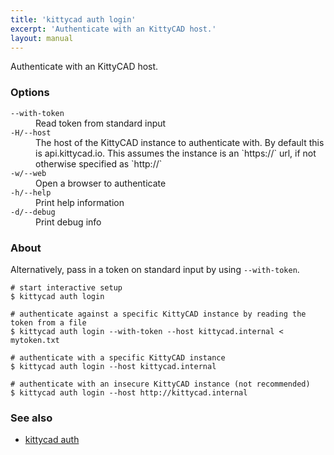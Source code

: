 ```yaml
---
title: 'kittycad auth login'
excerpt: 'Authenticate with an KittyCAD host.'
layout: manual
---
```


Authenticate with an KittyCAD host.

### Options

<dl class="flags">
   <dt><code>--with-token</code></dt>
   <dd>Read token from standard input</dd>

   <dt><code>-H/--host</code></dt>
   <dd>The host of the KittyCAD instance to authenticate with. By default this is api.kittycad.io. This assumes the instance is an `https://` url, if not otherwise specified as `http://`</dd>

   <dt><code>-w/--web</code></dt>
   <dd>Open a browser to authenticate</dd>

   <dt><code>-h/--help</code></dt>
   <dd>Print help information</dd>

   <dt><code>-d/--debug</code></dt>
   <dd>Print debug info</dd>
</dl>

### About

Alternatively, pass in a token on standard input by using `--with-token`.

```
# start interactive setup
$ kittycad auth login

# authenticate against a specific KittyCAD instance by reading the token from a file
$ kittycad auth login --with-token --host kittycad.internal < mytoken.txt

# authenticate with a specific KittyCAD instance
$ kittycad auth login --host kittycad.internal

# authenticate with an insecure KittyCAD instance (not recommended)
$ kittycad auth login --host http://kittycad.internal
```

### See also

-   [kittycad auth](./kittycad_auth)
